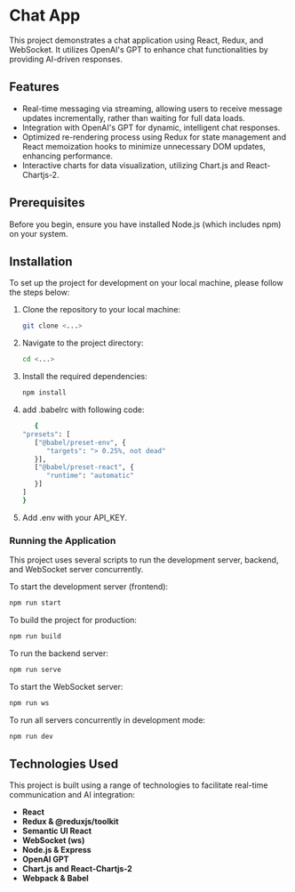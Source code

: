 # Chat App

This project demonstrates a chat application using React, Redux, and WebSocket. It utilizes OpenAI's GPT to enhance chat functionalities by providing AI-driven responses.

## Features

- Real-time messaging via streaming, allowing users to receive message updates incrementally, rather than waiting for full data loads.
- Integration with OpenAI's GPT for dynamic, intelligent chat responses.
- Optimized re-rendering process using Redux for state management and React memoization hooks to minimize unnecessary DOM updates, enhancing performance.
- Interactive charts for data visualization, utilizing Chart.js and React-Chartjs-2.

## Prerequisites

Before you begin, ensure you have installed Node.js (which includes npm) on your system.

## Installation

To set up the project for development on your local machine, please follow the steps below:

1. Clone the repository to your local machine:
   ```sh
   git clone <...>
   ```

2. Navigate to the project directory:
   ```sh
   cd <...>
   ```

3. Install the required dependencies:
   ```sh
   npm install
   ```
4. add .babelrc with following code:
   ```sh
      {
   "presets": [
      ["@babel/preset-env", {
         "targets": "> 0.25%, not dead"
      }],
      ["@babel/preset-react", {
         "runtime": "automatic"
      }]
   ]
   }
   ```
5. Add .env with your API_KEY.


### Running the Application

This project uses several scripts to run the development server, backend, and WebSocket server concurrently.

To start the development server (frontend):
   ```sh
   npm run start
   ```
To build the project for production:
   ```sh
   npm run build
   ```
To run the backend server:
   ```sh
   npm run serve
   ```
To start the WebSocket server:
   ```sh
   npm run ws
   ```
To run all servers concurrently in development mode:
   ```sh
   npm run dev
   ```
## Technologies Used

This project is built using a range of technologies to facilitate real-time communication and AI integration:

- **React**
- **Redux & @reduxjs/toolkit**
- **Semantic UI React**
- **WebSocket (ws)**
- **Node.js & Express**
- **OpenAI GPT**
- **Chart.js and React-Chartjs-2**
- **Webpack & Babel**